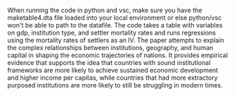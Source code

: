 When running the code in python and vsc, make sure you have the maketable4.dta file loaded into your local environment or else python/vsc won't be able to path to the datafile. The code takes a 
table with variables on gdp, institution type, and settler mortality rates and runs regressions using the mortality rates of settlers as an IV. The paper attempts to explain the complex relationships 
between institutions, geography, and human capital in shaping the economic trajectories of nations. It provides empirical evidence that supports the idea that countries with sound
institutional frameworks are more likely to achieve sustained economic development and higher income per capitas, while countries that had more extractory purposed institutions are more likely to still be struggling
in modern times. 
